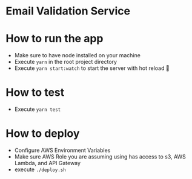 # Email Validation Service

# How to run the app

- Make sure to have node installed on your machine
- Execute `yarn` in the root project directory
- Execute `yarn start:watch` to start the server with hot reload 🚀

# How to test

- Execute `yarn test`

# How to deploy

- Configure AWS Environment Variables
- Make sure AWS Role you are assuming using has access to s3, AWS Lambda, and API Gateway
- execute `./deploy.sh`
